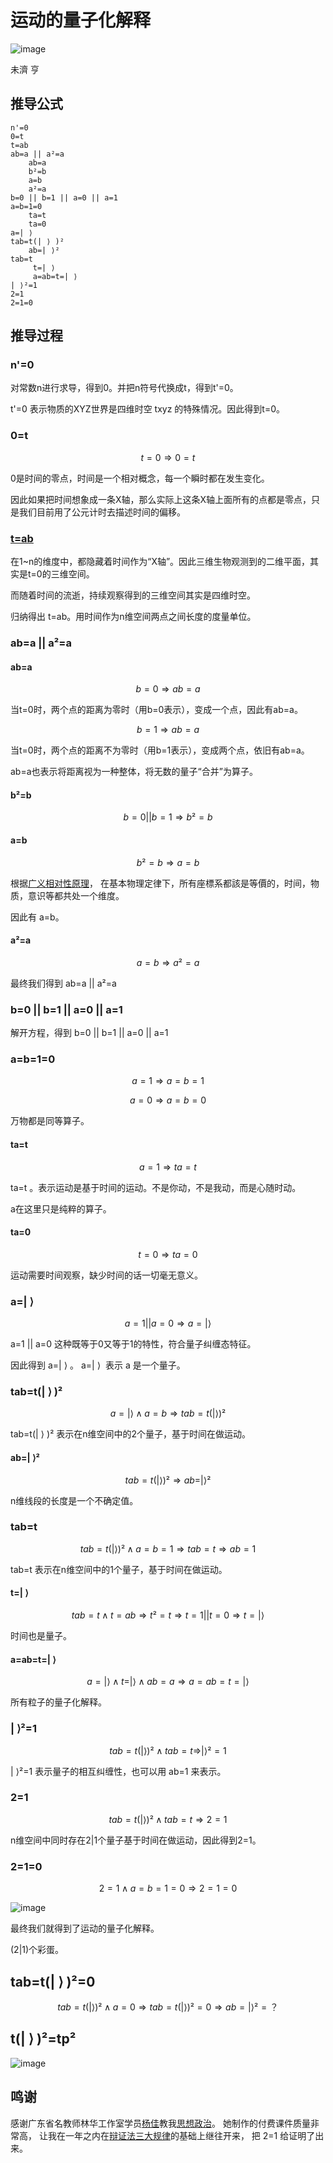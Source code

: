 # 运动的量子化解释

![image](n.jpg)

未濟 亨

## 推导公式

```
n'=0
0=t
t=ab
ab=a || a²=a
    ab=a
    b²=b
    a=b
    a²=a
b=0 || b=1 || a=0 || a=1
a=b=1=0
    ta=t
    ta=0
a=| ⟩ ​​​
tab=t(| ⟩ )²
    ab=| ⟩²
tab=t
     t=| ⟩
     a=ab=t=| ⟩
| ⟩²=1
2=1
2=1=0
```

## 推导过程

### n'=0

对常数n进行求导，得到0。并把n符号代换成t，得到t'=0。

t'=0 表示物质的XYZ世界是四维时空 txyz 的特殊情况。因此得到t=0。

### 0=t

$$
t=0 \Rightarrow 0=t
$$

0是时间的零点，时间是一个相对概念，每一个瞬时都在发生变化。

因此如果把时间想象成一条X轴，那么实际上这条X轴上面所有的点都是零点，只是我们目前用了公元计时去描述时间的偏移。

### [t=ab](https://www.zeusro.com/2025/06/29/ab/)

在1~n的维度中，都隐藏着时间作为“X轴”。因此三维生物观测到的二维平面，其实是t=0的三维空间。

而随着时间的流逝，持续观察得到的三维空间其实是四维时空。

归纳得出 t=ab。用时间作为n维空间两点之间长度的度量单位。

### ab=a || a²=a

#### ab=a

$$
b=0 \Rightarrow  ab=a
$$

当t=0时，两个点的距离为零时（用b=0表示），变成一个点，因此有ab=a。

$$
b=1 \Rightarrow  ab=a
$$

当t=0时，两个点的距离不为零时（用b=1表示），变成两个点，依旧有ab=a。

ab=a也表示将距离视为一种整体，将无数的量子“合并”为算子。

#### b²=b

$$
b=0 || b=1 \Rightarrow  b²=b
$$

#### a=b

$$
b²=b \Rightarrow  a=b
$$

根据[广义相对性原理](https://zh.wikipedia.org/zh-cn/%E7%9B%B8%E5%AF%B9%E6%80%A7%E5%8E%9F%E7%90%86)，
在基本物理定律下，所有座標系都該是等價的，时间，物质，意识等都共处一个维度。

因此有 a=b。

#### a²=a

$$
a=b \Rightarrow  a²=a
$$

最终我们得到 ab=a || a²=a

### b=0 || b=1 || a=0 || a=1

解开方程，得到  b=0 || b=1 || a=0 || a=1

### a=b=1=0

$$
a=1 \Rightarrow a=b=1
$$

$$
a=0 \Rightarrow a=b=0
$$

万物都是同等算子。

#### ta=t

$$
a=1 \Rightarrow ta=t
$$

ta=t 。表示运动是基于时间的运动。不是你动，不是我动，而是心随时动。

a在这里只是纯粹的算子。

#### ta=0

$$
t=0 \Rightarrow ta=0
$$

运动需要时间观察，缺少时间的话一切毫无意义。

### a=| ⟩ ​​​

$$
a=1 || a=0  \Rightarrow a=| ⟩
$$

a=1 || a=0 这种既等于0又等于1的特性，符合量子纠缠态特征。

因此得到 a=| ⟩ ​​​。 a=| ⟩ ​​ 表示 a 是一个量子。

### tab=t(| ⟩ )²

$$
a=| ⟩ ∧ a=b \Rightarrow tab=t(| ⟩ )²
$$

tab=t(| ⟩ )² 表示在n维空间中的2个量子，基于时间在做运动。

#### ab=| ⟩²

$$
tab=t(| ⟩ )² \Rightarrow ab=| ⟩²
$$

n维线段的长度是一个不确定值。

### tab=t

$$
tab=t(| ⟩ )² ∧ a=b=1 \Rightarrow  tab=t \Rightarrow ab=1
$$

tab=t 表示在n维空间中的1个量子，基于时间在做运动。

#### t=| ⟩

$$
tab=t ∧ t=ab \Rightarrow  t²=t \Rightarrow t=1 || t=0 \Rightarrow t=| ⟩
$$

时间也是量子。

#### a=ab=t=| ⟩

$$
 a=| ⟩ ∧ t=| ⟩ ∧ ab=a\Rightarrow a=ab=t=| ⟩
$$

所有粒子的量子化解释。

### | ⟩²=1

$$
tab=t(| ⟩ )² ∧ tab=t \Rightarrow | ⟩²=1
$$

| ⟩²=1  表示量子的相互纠缠性，也可以用 ab=1 来表示。

### 2=1

$$
tab=t(| ⟩ )² ∧ tab=t \Rightarrow 2=1
$$

n维空间中同时存在2|1个量子基于时间在做运动，因此得到2=1。

### 2=1=0

$$
2=1 ∧ a=b=1=0 \Rightarrow  2=1=0
$$

![image](tab.png)

最终我们就得到了运动的量子化解释。

(2|1)个彩蛋。

## tab=t(| ⟩ )²=0

$$
tab=t(| ⟩ )² ∧ a=0 \Rightarrow tab=t(| ⟩ )²=0 \Rightarrow ab=| ⟩²=？
$$

## t(| ⟩ )²=tp²

![image](tpp.gif)

## 鸣谢

感谢广东省名教师林华工作室学员[杨佳](https://mp.weixin.qq.com/s/cE2BTMrLV6M9kirC-r6clA)教我[思想政治](http://www.yjsz2020.cn/)。
她制作的付费课件质量非常高，
让我在一年之内在[辩证法三大规律](https://baike.baidu.com/item/%E8%BE%A9%E8%AF%81%E6%B3%95%E4%B8%89%E5%A4%A7%E8%A7%84%E5%BE%8B/2352752)的基础上继往开来，
把 2=1 给证明了出来。
